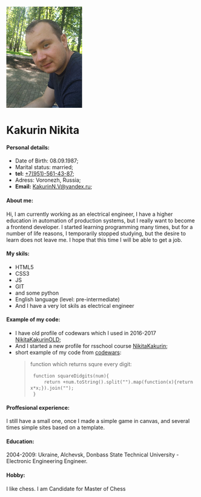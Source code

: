 <style>
  img[src*="#right"]{
      float:right;
      margin:45px 20px 20px 20px
  }
</style>
![foto](/avatar.jpg#right)
# Kakurin Nikita
#### Personal details:
  - Date of Birth: 08.09.1987;
  - Marital status: married;
  - **tel:** [+7(951)-561-43-87](tel:+79515614387);
  - Adress:  Voronezh, Russia;
  - **Email:** <KakurinN.V@yandex.ru>;

#### About me:
Hi, I am currently working as an electrical engineer, I have a higher education in automation of production systems, but I really want to become a frontend developer. I started learning programming many times, but for a number of life reasons, I temporarily stopped studying, but the desire to learn does not leave me. I hope that this time I will be able to get a job.
#### My skils:
  -  HTML5
  -  CSS3
  -  JS
  -  GIT
  -  and some python
  -  English language (level: pre-intermediate)
  -  And I have a very lot skils as electrical engineer

#### Example of my code:
  - I have old profile of codewars which I used in 2016-2017 [NikitaKakurinOLD](https://www.codewars.com/users/NikitaKakurinOLD);
  - And I started a new profile for rsschool course [NikitaKakurin](https://www.codewars.com/users/NikitaKakurin);
  - short example of my code from [codewars](https://www.codewars.com/kata/546e2562b03326a88e000020):
    > function which returns squre every digit:
    > ```
    >  function squareDidgits(num){
    >      return +num.toString().split("").map(function(x){return x*x;}).join("");
    >  }
    > ``` 

#### Proffesional experience: 
I still have a small one, once I made a simple game in canvas, and several times simple sites based on a template.

#### Education: 
2004-2009: Ukraine, Alchevsk, Donbass State Technical University - Electronic Engineering Engineer. 

#### Hobby: 
I like chess. I am Candidate for Master of Chess
